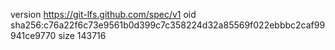 version https://git-lfs.github.com/spec/v1
oid sha256:c76a22f6c73e9561b0d399c7c358224d32a85569f022ebbbc2caf99941ce9770
size 143716
